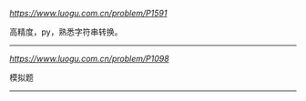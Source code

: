 *https://www.luogu.com.cn/problem/P1591*

高精度，py，熟悉字符串转换。

---

*https://www.luogu.com.cn/problem/P1098*

模拟题

---
